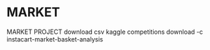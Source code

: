 # MARKET
MARKET PROJECT 
download csv
kaggle competitions download -c instacart-market-basket-analysis
